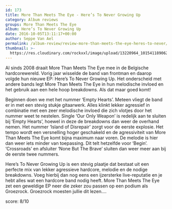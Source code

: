 ```yaml
---
id: 173
title: More Than Meets The Eye - Here’s To Never Growing Up
category: Album reviews
groups: More Than Meets The Eye
album: Here’s To Never Growing Up
date: 2016-10-05T13:11:17+00:00
author: Seppe Van Ael
permalink: /album-review/review-more-than-meets-the-eye-heres-to-never/
thumbnail: >-
  https://res.cloudinary.com/rockxxl/image/upload/13220964_10154118906292141_2947626709428696344_n.jpg
---
```

Al sinds 2008 draait More Than Meets The Eye mee in de Belgische hardcorewereld. Vorig jaar wisselde de band van frontman en daarop volgde hun nieuwe EP: Here’s To Never Growing Up. Het onderscheid met andere bands legt More Than Meets The Eye in hun melodische invloed en het gebruik aan een hele hoop breakdowns. Als dat maar goed komt!

Beginnen doen we met het nummer ‘Empty Hearts’. Meteen vliegt de band er in met een stevig stukje gitaarwerk. Alles klinkt lekker agressief in combinatie met een zeer melodische invloed die zich vlotjes door het nummer weet te nestelen. Single ‘Our Only Weapon’ is redelijk aan te sluiten bij ‘Empty Hearts’, hoewel in deze de breakdowns dan weer de overhand nemen. Het nummer ‘Island of Disrepair’ zorgt voor de eerste explosie. Het tempo wordt een versnelling hoger geschakeld en de agressiviteit van More Than Meets The Eye komt bijna maximum naar voren. De melodie is hier dan weer iets minder van toepassing. Dit telt hetzelfde voor ‘Begin’. ‘Crossroads’ en afsluiter ‘None But The Brave’ sluiten dan weer meer aan bij de eerste twee nummers.

Here’s To Never Growing Up is een stevig plaatje dat bestaat uit een perfecte mix van lekker agressieve hardcore, melodie en de nodige breakdowns. Voeg hierbij dan nog eens een ijzersterke live-reputatie en je hebt alles wat een hardcore band nodig heeft. More Than Meets The Eye zet een geweldige EP neer die zeker zou passen op een podium als Groezrock. Groezrock moesten jullie dit lezen….

score: 8/10